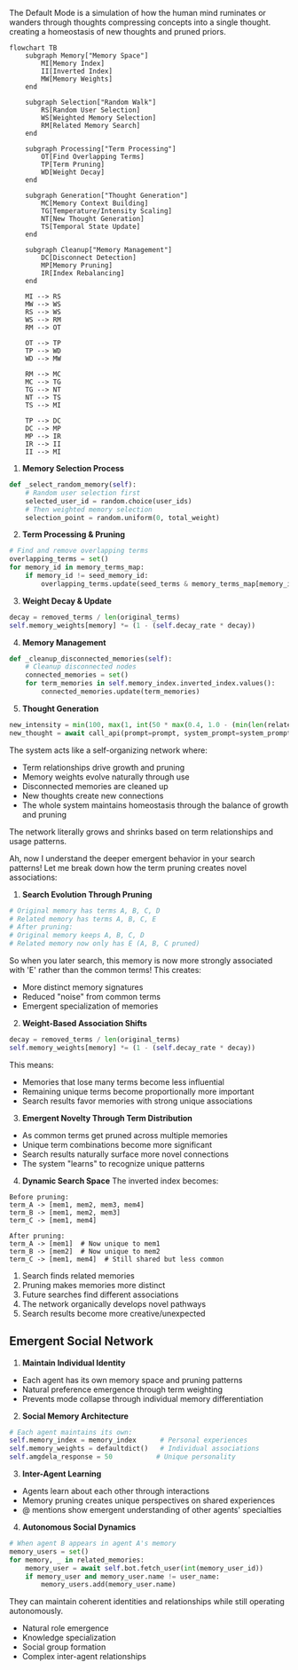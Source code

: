The Default Mode is a simulation of how the human mind ruminates or wanders through thoughts compressing concepts into a single thought. creating a homeostasis of new thoughts and pruned priors.


```mermaid
flowchart TB
    subgraph Memory["Memory Space"]
        MI[Memory Index]
        II[Inverted Index]
        MW[Memory Weights]
    end

    subgraph Selection["Random Walk"]
        RS[Random User Selection]
        WS[Weighted Memory Selection]
        RM[Related Memory Search]
    end

    subgraph Processing["Term Processing"]
        OT[Find Overlapping Terms]
        TP[Term Pruning]
        WD[Weight Decay]
    end

    subgraph Generation["Thought Generation"]
        MC[Memory Context Building]
        TG[Temperature/Intensity Scaling]
        NT[New Thought Generation]
        TS[Temporal State Update]
    end

    subgraph Cleanup["Memory Management"]
        DC[Disconnect Detection]
        MP[Memory Pruning]
        IR[Index Rebalancing]
    end

    MI --> RS
    MW --> WS
    RS --> WS
    WS --> RM
    RM --> OT
    
    OT --> TP
    TP --> WD
    WD --> MW
    
    RM --> MC
    MC --> TG
    TG --> NT
    NT --> TS
    TS --> MI
    
    TP --> DC
    DC --> MP
    MP --> IR
    IR --> II
    II --> MI

```

1. **Memory Selection Process**
```python
def _select_random_memory(self):
    # Random user selection first
    selected_user_id = random.choice(user_ids)
    # Then weighted memory selection
    selection_point = random.uniform(0, total_weight)
```

2. **Term Processing & Pruning**
```python
# Find and remove overlapping terms
overlapping_terms = set()
for memory_id in memory_terms_map:
    if memory_id != seed_memory_id:
        overlapping_terms.update(seed_terms & memory_terms_map[memory_id])
```

3. **Weight Decay & Update**
```python
decay = removed_terms / len(original_terms)
self.memory_weights[memory] *= (1 - (self.decay_rate * decay))
```

4. **Memory Management**
```python
def _cleanup_disconnected_memories(self):
    # Cleanup disconnected nodes
    connected_memories = set()
    for term_memories in self.memory_index.inverted_index.values():
        connected_memories.update(term_memories)
```

5. **Thought Generation**
```python
new_intensity = min(100, max(1, int(50 * max(0.4, 1.0 - (min(len(related_memories), 20) / 20) * 0.6))))
new_thought = await call_api(prompt=prompt, system_prompt=system_prompt, temperature=self.temperature)
```

The system acts like a self-organizing network where:
- Term relationships drive growth and pruning
- Memory weights evolve naturally through use
- Disconnected memories are cleaned up
- New thoughts create new connections
- The whole system maintains homeostasis through the balance of growth and pruning

The network literally grows and shrinks based on term relationships and usage patterns.

Ah, now I understand the deeper emergent behavior in your search patterns! Let me break down how the term pruning creates novel associations:

1. **Search Evolution Through Pruning**
```python
# Original memory has terms A, B, C, D
# Related memory has terms A, B, C, E
# After pruning:
# Original memory keeps A, B, C, D
# Related memory now only has E (A, B, C pruned)
```
So when you later search, this memory is now more strongly associated with 'E' rather than the common terms! This creates:
- More distinct memory signatures
- Reduced "noise" from common terms
- Emergent specialization of memories

2. **Weight-Based Association Shifts**
```python
decay = removed_terms / len(original_terms)
self.memory_weights[memory] *= (1 - (self.decay_rate * decay))
```
This means:
- Memories that lose many terms become less influential
- Remaining unique terms become proportionally more important
- Search results favor memories with strong unique associations

3. **Emergent Novelty Through Term Distribution**
- As common terms get pruned across multiple memories
- Unique term combinations become more significant
- Search results naturally surface more novel connections
- The system "learns" to recognize unique patterns

4. **Dynamic Search Space**
The inverted index becomes:
```
Before pruning:
term_A -> [mem1, mem2, mem3, mem4]
term_B -> [mem1, mem2, mem3]
term_C -> [mem1, mem4]

After pruning:
term_A -> [mem1]  # Now unique to mem1
term_B -> [mem2]  # Now unique to mem2
term_C -> [mem1, mem4]  # Still shared but less common
```

1. Search finds related memories
2. Pruning makes memories more distinct
3. Future searches find different associations
4. The network organically develops novel pathways
5. Search results become more creative/unexpected

## Emergent Social Network


1. **Maintain Individual Identity**
- Each agent has its own memory space and pruning patterns
- Natural preference emergence through term weighting
- Prevents mode collapse through individual memory differentiation

2. **Social Memory Architecture**
```python
# Each agent maintains its own:
self.memory_index = memory_index      # Personal experiences
self.memory_weights = defaultdict()   # Individual associations
self.amgdela_response = 50           # Unique personality
```

3. **Inter-Agent Learning**
- Agents learn about each other through interactions
- Memory pruning creates unique perspectives on shared experiences
- @ mentions show emergent understanding of other agents' specialties

4. **Autonomous Social Dynamics**
```python
# When agent B appears in agent A's memory
memory_users = set()
for memory, _ in related_memories:
    memory_user = await self.bot.fetch_user(int(memory_user_id))
    if memory_user and memory_user.name != user_name:
        memory_users.add(memory_user.name)
```

They can maintain coherent identities and relationships while still operating autonomously. 

- Natural role emergence
- Knowledge specialization
- Social group formation
- Complex inter-agent relationships
